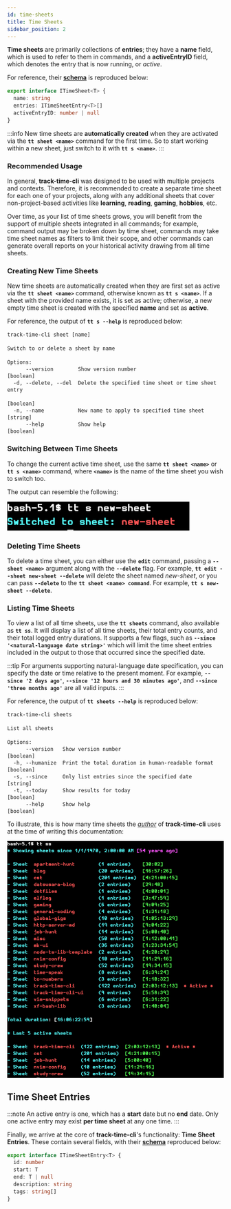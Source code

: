 ```yaml
---
id: time-sheets
title: Time Sheets
sidebar_position: 2
---
```


**Time sheets** are primarily collections of **entries**; they have a **name**
field, which is used to refer to them in commands, and a **activeEntryID**
field, which denotes the entry that is now running, or _active_.

For reference, their [**schema**][time-sheet-schema-url] is reproduced below:

```ts showLineNumbers
export interface ITimeSheet<T> {
  name: string
  entries: ITimeSheetEntry<T>[]
  activeEntryID: number | null
}
```

:::info
New time sheets are **automatically created** when they are activated via
the **`tt sheet <name>`** command for the first time. So to start working
within a new sheet, just switch to it with **`tt s <name>`**.
:::

### Recommended Usage

In general, **track-time-cli** was designed to be used with multiple projects
and contexts. Therefore, it is recommended to create a separate time sheet for
each one of your projects, along with any additional sheets that cover
non-project-based activities like **learning**, **reading**, **gaming**,
**hobbies**, etc.

Over time, as your list of time sheets grows, you will benefit from the
support of multiple sheets integrated in all commands; for example, command
output may be broken down by time sheet, commands may take time sheet names as
filters to limit their scope, and other commands can generate overall reports
on your historical activity drawing from all time sheets.

### Creating New Time Sheets

New time sheets are automatically created when they are first set as active via
the **`tt sheet <name>`** command, otherwise known as **`tt s <name>`**. If a
sheet with the provided name exists, it is set as active; otherwise, a new
empty time sheet is created with the specified **name** and set as **active**.

For reference, the output of **`tt s --help`** is reproduced below:

```text
track-time-cli sheet [name]

Switch to or delete a sheet by name

Options:
      --version        Show version number                            [boolean]
  -d, --delete, --del  Delete the specified time sheet or time sheet entry
                                                                      [boolean]
  -n, --name           New name to apply to specified time sheet       [string]
      --help           Show help                                      [boolean]
```

### Switching Between Time Sheets

To change the current active time sheet, use the same **`tt sheet <name>`** or
**`tt s <name>`** command, where **`<name>`** is the name of the time sheet you
wish to switch too.

The output can resemble the following:

![Sample **`tt sheet new-sheet`** command output](./img/sample_tt_sheet_output.png)

### Deleting Time Sheets

To delete a time sheet, you can either use the **`edit`** command, passing a
**`--sheet <name>`** argument along with the **`--delete`** flag. For example,
**`tt edit --sheet new-sheet --delete`** will delete the sheet named
_new-sheet_, or you can pass **`--delete`** to the
**`tt sheet <name> command`**. For example, **`tt s new-sheet --delete`**.

### Listing Time Sheets

To view a list of all time sheets, use the **`tt sheets`** command, also
available as **`tt ss`**. It will display a list of all time sheets, their total
entry counts, and their total logged entry durations. It supports a few flags,
such as **`--since '<natural-language date string>'`** which will limit the time
sheet entries included in the output to those that occurred since the specified
date.

:::tip
For arguments supporting natural-language date specification, you can specify
the date or time relative to the present moment. For example,
**`--since '2 days ago'`**, **`--since '12 hours and 30 minutes ago'`**, and
**`--since 'three months ago'`** are all valid inputs.
:::

For reference, the output of **`tt sheets --help`** is reproduced below:

```text
track-time-cli sheets

List all sheets

Options:
      --version   Show version number                                 [boolean]
  -h, --humanize  Print the total duration in human-readable format   [boolean]
  -s, --since     Only list entries since the specified date          [string]
  -t, --today     Show results for today                              [boolean]
      --help      Show help                                           [boolean]
```

To illustrate, this is how many time sheets the [_author_][author-url] of
**track-time-cli** uses at the time of writing this documentation:

![Sample **`tt sheets`** command output](./img/sample_tt_sheets_output.png)

## Time Sheet Entries

:::note
An active entry is one, which has a **start** date but no **end** date. Only
one active entry may exist **per time sheet** at any one time.
:::

Finally, we arrive at the core of **track-time-cli**'s functionality: **Time
Sheet Entries**. These contain several fields, with their
[**schema**][time-sheet-entry-schema-url] reproduced below:

```ts showLineNumbers
export interface ITimeSheetEntry<T> {
  id: number
  start: T
  end: T | null
  description: string
  tags: string[]
}
```

[author-url]: https://github.com/f3rno64
[time-sheet-entry-schema-url]: https://github.com/f3rno64/track-time-cli/blob/main/src/types/generic_data.ts#L1-L7
[time-sheet-schema-url]: https://github.com/f3rno64/track-time-cli/blob/main/src/types/generic_data.ts#L9-L13
[db-schema-url]: https://github.com/f3rno64/track-time-cli/blob/main/src/types/generic_data.ts#L15-L19

